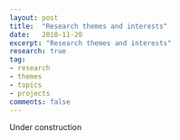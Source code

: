 ```yaml
---
layout: post
title:  "Research themes and interests"
date:   2018-11-20
excerpt: "Research themes and interests"
research: true
tag:
- research 
- themes
- topics
- projects
comments: false
---
```





Under construction
